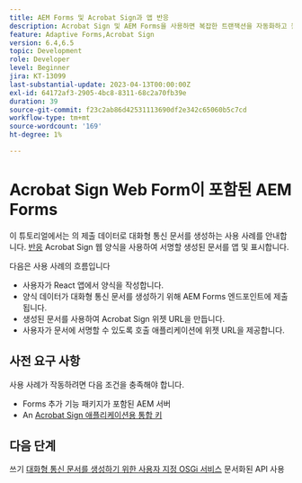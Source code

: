 ```yaml
---
title: AEM Forms 및 Acrobat Sign과 앱 반응
description: Acrobat Sign 및 AEM Forms을 사용하면 복잡한 트랜잭션을 자동화하고 원활한 디지털 경험의 일부로서 합법적인 전자 서명을 포함할 수 있습니다.
feature: Adaptive Forms,Acrobat Sign
version: 6.4,6.5
topic: Development
role: Developer
level: Beginner
jira: KT-13099
last-substantial-update: 2023-04-13T00:00:00Z
exl-id: 64172af3-2905-4bc8-8311-68c2a70fb39e
duration: 39
source-git-commit: f23c2ab86d42531113690df2e342c65060b5c7cd
workflow-type: tm+mt
source-wordcount: '169'
ht-degree: 1%

---
```


# Acrobat Sign Web Form이 포함된 AEM Forms


이 튜토리얼에서는 의 제출 데이터로 대화형 통신 문서를 생성하는 사용 사례를 안내합니다. [반응](https://react.dev/) Acrobat Sign 웹 양식을 사용하여 서명할 생성된 문서를 앱 및 표시합니다.

다음은 사용 사례의 흐름입니다

* 사용자가 React 앱에서 양식을 작성합니다.
* 양식 데이터가 대화형 통신 문서를 생성하기 위해 AEM Forms 엔드포인트에 제출됩니다.
* 생성된 문서를 사용하여 Acrobat Sign 위젯 URL을 만듭니다.
* 사용자가 문서에 서명할 수 있도록 호출 애플리케이션에 위젯 URL을 제공합니다.

## 사전 요구 사항

사용 사례가 작동하려면 다음 조건을 충족해야 합니다.

* Forms 추가 기능 패키지가 포함된 AEM 서버
* An [Acrobat Sign 애플리케이션용 통합 키](https://helpx.adobe.com/sign/kb/how-to-create-an-integration-key.html)

## 다음 단계

쓰기 [대화형 통신 문서를 생성하기 위한 사용자 지정 OSGi 서비스](./create-ic-document.md) 문서화된 API 사용
